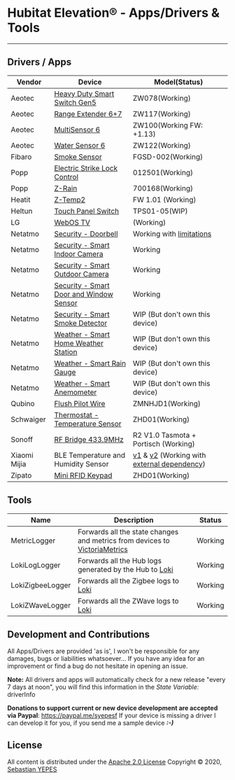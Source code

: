 
Hubitat Elevation® - Apps/Drivers & Tools
================
---


## Drivers / Apps

Vendor        | Device | Model(Status)
---           | ---    | ---
Aeotec        | [Heavy Duty Smart Switch Gen5](https://aeotec.com/outdoor-z-wave-switch/) | ZW078(Working)
Aeotec        | [Range Extender 6+7](https://aeotec.com/z-wave-repeater/) | ZW117(Working)
Aeotec        | [MultiSensor 6](https://aeotec.com/z-wave-sensor/) | ZW100(Working FW: +1.13)
Aeotec        | [Water Sensor 6](https://aeotec.com/z-wave-water-sensor/) | ZW122(Working)
Fibaro        | [Smoke Sensor](https://manuals.fibaro.com/smoke-sensor/) | FGSD-002(Working)
Popp          | [Electric Strike Lock Control](https://www.popp.eu/products/actuators/strike-lock-control/) | 012501(Working)
Popp          | [Z-Rain](https://www.popp.eu/z-rain/) | 700168(Working)
Heatit        | [Z-Temp2](https://www.heatit.com/z-wave/heatit-z-temp-2-2//) | FW 1.01 (Working)
Heltun        | [Touch Panel Switch](https://www.heltun.com/z-wave-touch-panel-switch) | TPS01-05(WIP)
LG            | [WebOS TV](http://webostv.developer.lge.com/) | (Working)
Netatmo       | [Security - Doorbell](https://www.netatmo.com/en-us/security/doorbell) | Working with [limitations](https://forum.netatmo.com/viewtopic.php?f=5&t=18880)
Netatmo       | [Security - Smart Indoor Camera](https://www.netatmo.com/en-us/security/cam-indoor) | Working
Netatmo       | [Security - Smart Outdoor Camera](https://www.netatmo.com/en-us/security/cam-outdoor) | Working
Netatmo       | [Security - Smart Door and Window Sensor](https://www.netatmo.com/en-eu/security/cam-indoor/tag) | Working
Netatmo       | [Security - Smart Smoke Detector](https://www.netatmo.com/en-us/security/cam-outdoor) | WIP (But don't own this device)
Netatmo       | [Weather - Smart Home Weather Station](https://www.netatmo.com/en-us/security/cam-outdoor) | WIP (But don't own this device)
Netatmo       | [Weather - Smart Rain Gauge](https://www.netatmo.com/en-us/security/cam-outdoor) | WIP (But don't own this device)
Netatmo       | [Weather - Smart Anemometer](https://www.netatmo.com/en-us/security/cam-outdoor) | WIP (But don't own this device)
Qubino        | [Flush Pilot Wire](https://cdn.shopify.com/s/files/1/0066/8149/3559/files/qubino-flush-pilot-wire-plus-user-manual-v1-1-eng.pdf) | ZMNHJD1(Working)
Schwaiger     | [Thermostat - Temperature Sensor](http://www.schwaiger.de/en/temperature-sensor.html) | ZHD01(Working)
Sonoff        | [RF Bridge 433.9MHz](https://sonoff.tech/product/accessories/433-rf-bridge) | R2 V1.0 Tasmota + Portisch (Working)
Xiaomi Mijia  | BLE Temperature and Humidity Sensor | [v1](https://www.amazon.com/FOONEE-Hygrometer-Thermometer-Temperature-Screen-Remote/dp/B07HQJGF53) & [v2](https://www.amazon.com/gooplayer-Bluetooth-Thermometer-Wireless-Hygrometer/dp/B08619Y2QR)  (Working with [external dependency](https://github.com/syepes/Hubitat/tree/master/Drivers/Xiaomi/Xiaomi%20Mijia%20DataCollector/))
Zipato        | [Mini RFID Keypad](https://www.zipato.com/product/mini-keypad-rfid) | ZHD01(Working)


## Tools

Name              | Description                | Status
---               | ---                        | ---
MetricLogger      | Forwards all the state changes and metrics from devices to [VictoriaMetrics](https://victoriametrics.com/) | Working
LokiLogLogger     | Forwards all the Hub logs generated by the Hub to [Loki](https://grafana.com/oss/loki/)                    | Working
LokiZigbeeLogger  | Forwards all the Zigbee logs to [Loki](https://grafana.com/oss/loki/)                                      | Working
LokiZWaveLogger   | Forwards all the ZWave logs to [Loki](https://grafana.com/oss/loki/)                                       | Working


## Development and Contributions
All Apps/Drivers are provided 'as is', I won't be responsible for any damages, bugs or liabilities whatsoever...
If you have any idea for an improvement or find a bug do not hesitate in opening an issue.

**Note:** All drivers and apps will automatically check for a new release "every 7 days at noon", you will find this information in the *State Variable:* driverInfo

**Donations to support current or new device development are accepted via Paypal**: https://paypal.me/syepesf
If your device is missing a driver I can develop it for you, if you send me a sample device ***:-)***


## License
All content is distributed under the [Apache 2.0 License](http://www.apache.org/licenses/LICENSE-2.0)
Copyright &copy; 2020, [Sebastian YEPES](mailto:syepes@gmail.com)
